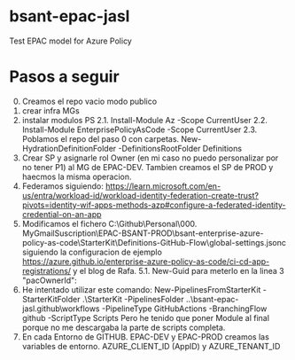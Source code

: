 # bsant-epac-jasl

Test EPAC model for Azure Policy

# Pasos a seguir
0. Creamos el repo vacio modo publico
1. crear infra MGs
2. instalar modulos PS
 2.1.   Install-Module Az -Scope CurrentUser
 2.2.   Install-Module EnterprisePolicyAsCode -Scope CurrentUser
 2.3. Poblamos el repo del paso 0 con carpetas. New-HydrationDefinitionFolder -DefinitionsRootFolder Definitions
3. Crear SP y asignarle rol Owner (en mi caso no puedo personalizar por no tener P1) al MG de EPAC-DEV. Tambien creamos el SP de PROD y haecmos la misma operacion.
4. Federamos siguiendo: https://learn.microsoft.com/en-us/entra/workload-id/workload-identity-federation-create-trust?pivots=identity-wif-apps-methods-azp#configure-a-federated-identity-credential-on-an-app
5. Modificamos el fichero C:\Github\Personal\000. MyGmailSuscription\EPAC-BSANT-PROD\bsant-enterprise-azure-policy-as-code\StarterKit\Definitions-GitHub-Flow\global-settings.jsonc siguiendo la configuracion de ejemplo <https://azure.github.io/enterprise-azure-policy-as-code/ci-cd-app-registrations/> y el blog de Rafa.
    5.1. New-Guid para meterlo en la linea 3    "pacOwnerId": 
6. He intentado utilizar este comando: New-PipelinesFromStarterKit -StarterKitFolder .\StarterKit -PipelinesFolder ..\bsant-epac-jasl\.github\workflows -PipelineType GitHubActions -BranchingFlow github -ScriptType Scripts Pero he tenido que poner Module al final porque no me descargaba la parte de scripts completa.
7. En cada Entorno de GITHUB. EPAC-DEV y EPAC-PROD creamos las variables de entorno. AZURE_CLIENT_ID (AppID) y AZURE_TENANT_ID 
